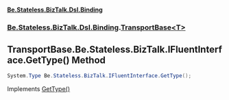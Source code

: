 #### [Be.Stateless.BizTalk.Dsl.Binding](README.md 'README')
### [Be.Stateless.BizTalk.Dsl.Binding](Be.Stateless.BizTalk.Dsl.Binding.md 'Be.Stateless.BizTalk.Dsl.Binding').[TransportBase&lt;T&gt;](TransportBase_T_.md 'Be.Stateless.BizTalk.Dsl.Binding.TransportBase<T>')

## TransportBase<T>.Be.Stateless.BizTalk.IFluentInterface.GetType() Method

```csharp
System.Type Be.Stateless.BizTalk.IFluentInterface.GetType();
```

Implements [GetType()](https://docs.microsoft.com/en-us/dotnet/api/Be.Stateless.BizTalk.IFluentInterface.GetType 'Be.Stateless.BizTalk.IFluentInterface.GetType')